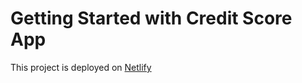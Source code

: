 # Getting Started with Credit Score App

This project is deployed on [Netlify](https://master--deluxe-zabaione-76913a.netlify.app/)
